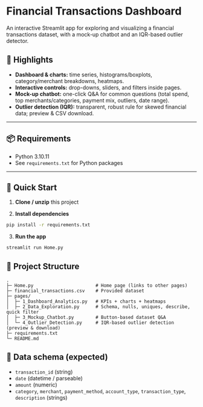 # Financial Transactions Dashboard

An interactive Streamlit app for exploring and visualizing a financial transactions dataset, with a mock-up chatbot and an IQR-based outlier detector.

## 🎯 Highlights
- **Dashboard & charts:** time series, histograms/boxplots, category/merchant breakdowns, heatmaps.
- **Interactive controls:** drop-downs, sliders, and filters inside pages.
- **Mock-up chatbot:** one-click Q&A for common questions (total spend, top merchants/categories, payment mix, outliers, date range).
- **Outlier detection (IQR):** transparent, robust rule for skewed financial data; preview & CSV download.

---

## 📦 Requirements
- Python 3.10.11 
- See `requirements.txt` for Python packages

---

## 🚀 Quick Start
1. **Clone / unzip** this project

2. **Install dependencies**
```bash
pip install -r requirements.txt
```

3. **Run the app**
```
streamlit run Home.py
```

## 📂 Project Structure
```
.
├─ Home.py                       # Home page (links to other pages)
├─ financial_transactions.csv    # Provided dataset 
├─ pages/
│  ├─ 1_Dashboard_Analytics.py   # KPIs + charts + heatmaps
│  ├─ 2_Data_Exploration.py      # Schema, nulls, uniques, describe, quick filter
│  ├─ 3_Mockup_Chatbot.py        # Button-based dataset Q&A
│  └─ 4_Outlier_Detection.py     # IQR-based outlier detection (preview & download)
├─ requirements.txt
└─ README.md

```

## 📎 Data schema (expected)
- `transaction_id` (string)
- `date` (datetime / parseable)
- `amount` (numeric)
- `category`, `merchant`, `payment_method`, `account_type`, `transaction_type`, `description` (strings)
